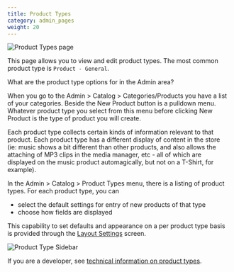 ```yaml
---
title: Product Types
category: admin_pages
weight: 20
---
```


![Product Types page](/images/product_types.png)

This page allows you to view and edit product types.  The most common 
product type is `Product - General`.

What are the product type options for in the Admin area?

When you go to the Admin > Catalog > Categories/Products you have a list of your categories. Beside the New Product button is a pulldown menu. Whatever product type you select from this menu before clicking New Product is the type of product you will create.

Each product type collects certain kinds of information relevant to that product. Each product type has a different display of content in the store (ie: music shows a bit different than other products, and also allows the attaching of MP3 clips in the media manager, etc - all of which are displayed on the music product automagically, but not on a T-Shirt, for example).


In the Admin > Catalog > Product Types menu, there is a listing of product types. For each product type, you can 

- select the default settings for entry of new products of that type
- choose how fields are displayed 

This capability to set defaults and appearance on a per product type basis is provided through the [Layout Settings](/user/admin_pages/catalog/product_types_edit_layout/) screen. 

![Product Type Sidebar](/images/product_general_sidebar.png)

If you are a developer, see [technical information on product types](/dev/code/product_types/). 
